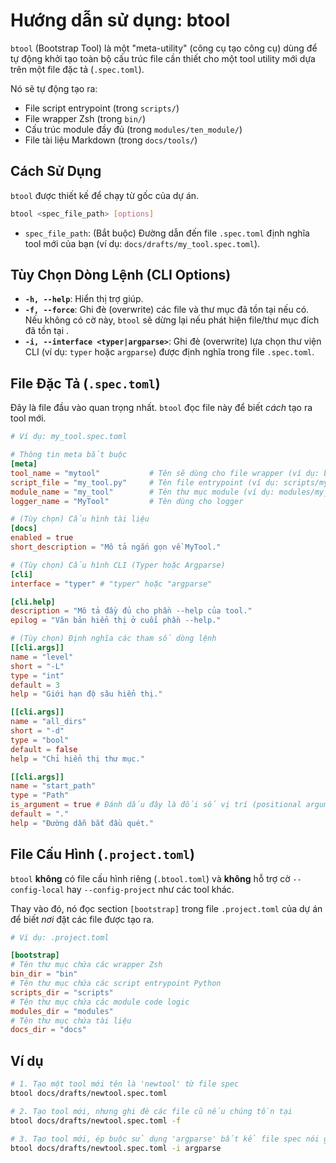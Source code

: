 # Hướng dẫn sử dụng: btool

`btool` (Bootstrap Tool) là một "meta-utility" (công cụ tạo công cụ) dùng để tự động khởi tạo toàn bộ cấu trúc file cần thiết cho một tool utility mới dựa trên một file đặc tả (`.spec.toml`).

Nó sẽ tự động tạo ra:

- File script entrypoint (trong `scripts/`)
- File wrapper Zsh (trong `bin/`)
- Cấu trúc module đầy đủ (trong `modules/ten_module/`)
- File tài liệu Markdown (trong `docs/tools/`)

## Cách Sử Dụng

`btool` được thiết kế để chạy từ gốc của dự án.

```sh
btool <spec_file_path> [options]
```

- `spec_file_path`: (Bắt buộc) Đường dẫn đến file `.spec.toml` định nghĩa tool mới của bạn (ví dụ: `docs/drafts/my_tool.spec.toml`).

## Tùy Chọn Dòng Lệnh (CLI Options)

- **`-h, --help`**: Hiển thị trợ giúp.
- **`-f, --force`**: Ghi đè (overwrite) các file và thư mục đã tồn tại nếu có. Nếu không có cờ này, `btool` sẽ dừng lại nếu phát hiện file/thư mục đích đã tồn tại .
- **`-i, --interface <typer|argparse>`**: Ghi đè (overwrite) lựa chọn thư viện CLI (ví dụ: `typer` hoặc `argparse`) được định nghĩa trong file `.spec.toml`.

## File Đặc Tả (`.spec.toml`)

Đây là file đầu vào quan trọng nhất. `btool` đọc file này để biết _cách_ tạo ra tool mới.

```toml
# Ví dụ: my_tool.spec.toml

# Thông tin meta bắt buộc
[meta]
tool_name = "mytool"           # Tên sẽ dùng cho file wrapper (ví dụ: bin/mytool)
script_file = "my_tool.py"     # Tên file entrypoint (ví dụ: scripts/my_tool.py)
module_name = "my_tool"        # Tên thư mục module (ví dụ: modules/my_tool)
logger_name = "MyTool"         # Tên dùng cho logger

# (Tùy chọn) Cấu hình tài liệu
[docs]
enabled = true
short_description = "Mô tả ngắn gọn về MyTool."

# (Tùy chọn) Cấu hình CLI (Typer hoặc Argparse)
[cli]
interface = "typer" # "typer" hoặc "argparse"

[cli.help]
description = "Mô tả đầy đủ cho phần --help của tool."
epilog = "Văn bản hiển thị ở cuối phần --help."

# (Tùy chọn) Định nghĩa các tham số dòng lệnh
[[cli.args]]
name = "level"
short = "-L"
type = "int"
default = 3
help = "Giới hạn độ sâu hiển thị."

[[cli.args]]
name = "all_dirs"
short = "-d"
type = "bool"
default = false
help = "Chỉ hiển thị thư mục."

[[cli.args]]
name = "start_path"
type = "Path"
is_argument = true # Đánh dấu đây là đối số vị trí (positional argument)
default = "."
help = "Đường dẫn bắt đầu quét."
```

## File Cấu Hình (`.project.toml`)

`btool` **không** có file cấu hình riêng (`.btool.toml`) và **không** hỗ trợ cờ `--config-local` hay `--config-project` như các tool khác.

Thay vào đó, nó đọc section `[bootstrap]` trong file `.project.toml` của dự án để biết _nơi_ đặt các file được tạo ra.

```toml
# Ví dụ: .project.toml

[bootstrap]
# Tên thư mục chứa các wrapper Zsh
bin_dir = "bin"
# Tên thư mục chứa các script entrypoint Python
scripts_dir = "scripts"
# Tên thư mục chứa các module code logic
modules_dir = "modules"
# Tên thư mục chứa tài liệu
docs_dir = "docs"
```

## Ví dụ

```sh
# 1. Tạo một tool mới tên là 'newtool' từ file spec
btool docs/drafts/newtool.spec.toml

# 2. Tạo tool mới, nhưng ghi đè các file cũ nếu chúng tồn tại
btool docs/drafts/newtool.spec.toml -f

# 3. Tạo tool mới, ép buộc sử dụng 'argparse' bất kể file spec nói gì
btool docs/drafts/newtool.spec.toml -i argparse
```
